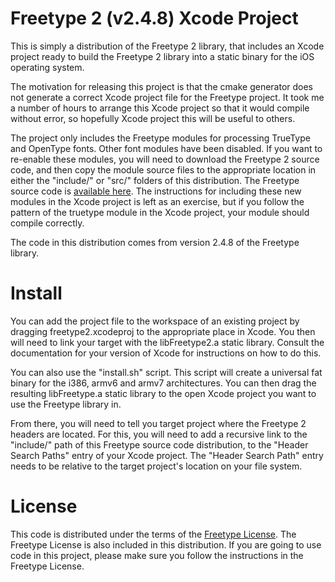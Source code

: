 # Freetype 2 (v2.4.8) Xcode Project

This is simply a distribution of the Freetype 2 library, that includes an Xcode project ready to build the Freetype 2 library into a static binary for the iOS operating system.

The motivation for releasing this project is that the cmake generator does not generate a correct Xcode project file for the Freetype project.  It took me a number of hours to arrange this Xcode project so that it would compile without error, so hopefully Xcode project this will be useful to others.

The project only includes the Freetype modules for processing TrueType and OpenType fonts.  Other font modules have been disabled.  If you want to re-enable these modules, you will need to download the Freetype 2 source code, and then copy the module source files to the appropriate location in either the "include/" or "src/" folders of this distribution.  The Freetype source code is [available here](http://download.savannah.gnu.org/releases/freetype/).  The instructions for including these new modules in the Xcode project is left as an exercise, but if you follow the pattern of the truetype module in the Xcode project, your module should compile correctly.

The code in this distribution comes from version 2.4.8 of the Freetype library.   


# Install

You can add the project file to the workspace of an existing project by dragging freetype2.xcodeproj to the appropriate place in Xcode.  You then will need to link your target with the libFreetype2.a static library.  Consult the documentation for your version of Xcode for instructions on how to do this.

You can also use the "install.sh" script.  This script will create a universal fat binary for the i386, armv6 and armv7 architectures.  You can then drag the resulting libFreetype.a static library to the open Xcode project you want to use the Freetype library in.

From there, you will need to tell you target project where the Freetype 2 headers are located.  For this, you will need to add a recursive link to the "include/" path of this Freetype source code distribution, to the "Header Search Paths" entry of your Xcode project.  The "Header Search Path" entry needs to be relative to the target project's location on your file system.


# License

This code is distributed under the terms of the [Freetype License](http://www.freetype.org/FTL.TXT).  The Freetype License is also included in this distribution.  If you are going to use code in this project, please make sure you follow the instructions in the Freetype License.
